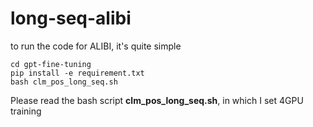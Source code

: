 # long-seq-alibi

to run the code for ALIBI, it's quite simple

```
cd gpt-fine-tuning
pip install -e requirement.txt
bash clm_pos_long_seq.sh 
```

Please read the bash script **clm_pos_long_seq.sh**, in which I set 4GPU training
